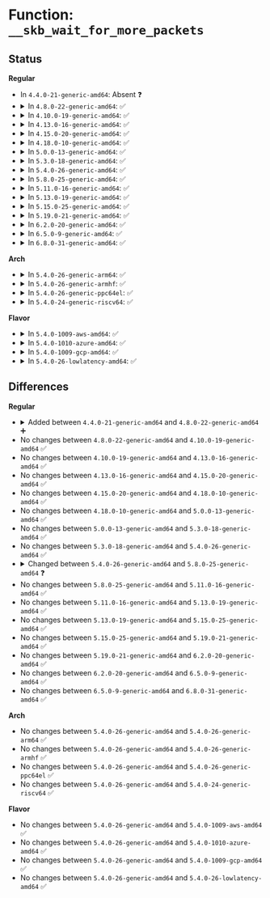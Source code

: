 # Function: <code>__skb_wait_for_more_packets</code>

## Status
<b>Regular</b>
<ul>
<li>
In <code>4.4.0-21-generic-amd64</code>: Absent ❓
</li>
<li>
<details>
<summary>In <code>4.8.0-22-generic-amd64</code>: ✅</summary>

```c
int __skb_wait_for_more_packets(struct sock * sk, int * err, long int * timeo_p, const struct sk_buff * skb)
```

```json
{
  "name": "__skb_wait_for_more_packets",
  "collision_type": "Unique Global",
  "inline_type": "No",
  "funcs": [
    {
      "addr": 18446744071586660592,
      "name": "__skb_wait_for_more_packets",
      "external": true,
      "loc": "net/core/datagram.c:86",
      "file": "net/core/datagram.c",
      "inline": "seen, unknown",
      "caller_inline": [],
      "caller_func": [
        "net/core/datagram.c:__skb_recv_datagram",
        "net/unix/af_unix.c:unix_dgram_recvmsg"
      ]
    }
  ],
  "symbols": [
    {
      "addr": 18446744071586660592,
      "name": "__skb_wait_for_more_packets",
      "section": ".text",
      "bind": "STB_GLOBAL",
      "size": 363
    }
  ]
}
```
</details>
</li>
<li>
<details>
<summary>In <code>4.10.0-19-generic-amd64</code>: ✅</summary>

```c
int __skb_wait_for_more_packets(struct sock * sk, int * err, long int * timeo_p, const struct sk_buff * skb)
```

```json
{
  "name": "__skb_wait_for_more_packets",
  "collision_type": "Unique Global",
  "inline_type": "No",
  "funcs": [
    {
      "addr": 18446744071586845696,
      "name": "__skb_wait_for_more_packets",
      "external": true,
      "loc": "net/core/datagram.c:86",
      "file": "net/core/datagram.c",
      "inline": "seen, unknown",
      "caller_inline": [],
      "caller_func": [
        "net/core/datagram.c:__skb_recv_datagram",
        "net/unix/af_unix.c:unix_dgram_recvmsg"
      ]
    }
  ],
  "symbols": [
    {
      "addr": 18446744071586845696,
      "name": "__skb_wait_for_more_packets",
      "section": ".text",
      "bind": "STB_GLOBAL",
      "size": 358
    }
  ]
}
```
</details>
</li>
<li>
<details>
<summary>In <code>4.13.0-16-generic-amd64</code>: ✅</summary>

```c
int __skb_wait_for_more_packets(struct sock * sk, int * err, long int * timeo_p, const struct sk_buff * skb)
```

```json
{
  "name": "__skb_wait_for_more_packets",
  "collision_type": "Unique Global",
  "inline_type": "No",
  "funcs": [
    {
      "addr": 18446744071586968832,
      "name": "__skb_wait_for_more_packets",
      "external": true,
      "loc": "net/core/datagram.c:86",
      "file": "net/core/datagram.c",
      "inline": "seen, unknown",
      "caller_inline": [],
      "caller_func": [
        "net/core/datagram.c:__skb_recv_datagram",
        "net/ipv4/udp.c:__skb_recv_udp",
        "net/unix/af_unix.c:unix_dgram_recvmsg"
      ]
    }
  ],
  "symbols": [
    {
      "addr": 18446744071586968832,
      "name": "__skb_wait_for_more_packets",
      "section": ".text",
      "bind": "STB_GLOBAL",
      "size": 354
    }
  ]
}
```
</details>
</li>
<li>
<details>
<summary>In <code>4.15.0-20-generic-amd64</code>: ✅</summary>

```c
int __skb_wait_for_more_packets(struct sock * sk, int * err, long int * timeo_p, const struct sk_buff * skb)
```

```json
{
  "name": "__skb_wait_for_more_packets",
  "collision_type": "Unique Global",
  "inline_type": "No",
  "funcs": [
    {
      "addr": 18446744071587466896,
      "name": "__skb_wait_for_more_packets",
      "external": true,
      "loc": "net/core/datagram.c:87",
      "file": "net/core/datagram.c",
      "inline": "seen, unknown",
      "caller_inline": [],
      "caller_func": [
        "net/core/datagram.c:__skb_recv_datagram",
        "net/ipv4/udp.c:__skb_recv_udp",
        "net/unix/af_unix.c:unix_dgram_recvmsg"
      ]
    }
  ],
  "symbols": [
    {
      "addr": 18446744071587466896,
      "name": "__skb_wait_for_more_packets",
      "section": ".text",
      "bind": "STB_GLOBAL",
      "size": 354
    }
  ]
}
```
</details>
</li>
<li>
<details>
<summary>In <code>4.18.0-10-generic-amd64</code>: ✅</summary>

```c
int __skb_wait_for_more_packets(struct sock * sk, int * err, long int * timeo_p, const struct sk_buff * skb)
```

```json
{
  "name": "__skb_wait_for_more_packets",
  "collision_type": "Unique Global",
  "inline_type": "No",
  "funcs": [
    {
      "addr": 18446744071587771824,
      "name": "__skb_wait_for_more_packets",
      "external": true,
      "loc": "net/core/datagram.c:85",
      "file": "net/core/datagram.c",
      "inline": "seen, unknown",
      "caller_inline": [],
      "caller_func": [
        "net/core/datagram.c:__skb_recv_datagram",
        "net/ipv4/udp.c:__skb_recv_udp",
        "net/unix/af_unix.c:unix_dgram_recvmsg"
      ]
    }
  ],
  "symbols": [
    {
      "addr": 18446744071587771824,
      "name": "__skb_wait_for_more_packets",
      "section": ".text",
      "bind": "STB_GLOBAL",
      "size": 360
    }
  ]
}
```
</details>
</li>
<li>
<details>
<summary>In <code>5.0.0-13-generic-amd64</code>: ✅</summary>

```c
int __skb_wait_for_more_packets(struct sock * sk, int * err, long int * timeo_p, const struct sk_buff * skb)
```

```json
{
  "name": "__skb_wait_for_more_packets",
  "collision_type": "Unique Global",
  "inline_type": "No",
  "funcs": [
    {
      "addr": 18446744071587905536,
      "name": "__skb_wait_for_more_packets",
      "external": true,
      "loc": "net/core/datagram.c:85",
      "file": "net/core/datagram.c",
      "inline": "seen, unknown",
      "caller_inline": [],
      "caller_func": [
        "net/core/datagram.c:__skb_recv_datagram",
        "net/ipv4/udp.c:__skb_recv_udp",
        "net/unix/af_unix.c:unix_dgram_recvmsg"
      ]
    }
  ],
  "symbols": [
    {
      "addr": 18446744071587905536,
      "name": "__skb_wait_for_more_packets",
      "section": ".text",
      "bind": "STB_GLOBAL",
      "size": 360
    }
  ]
}
```
</details>
</li>
<li>
<details>
<summary>In <code>5.3.0-18-generic-amd64</code>: ✅</summary>

```c
int __skb_wait_for_more_packets(struct sock * sk, int * err, long int * timeo_p, const struct sk_buff * skb)
```

```json
{
  "name": "__skb_wait_for_more_packets",
  "collision_type": "Unique Global",
  "inline_type": "No",
  "funcs": [
    {
      "addr": 18446744071588213536,
      "name": "__skb_wait_for_more_packets",
      "external": true,
      "loc": "net/core/datagram.c:87",
      "file": "net/core/datagram.c",
      "inline": "seen, unknown",
      "caller_inline": [],
      "caller_func": [
        "net/core/datagram.c:__skb_recv_datagram",
        "net/ipv4/udp.c:__skb_recv_udp",
        "net/unix/af_unix.c:unix_dgram_recvmsg"
      ]
    }
  ],
  "symbols": [
    {
      "addr": 18446744071588213536,
      "name": "__skb_wait_for_more_packets",
      "section": ".text",
      "bind": "STB_GLOBAL",
      "size": 353
    }
  ]
}
```
</details>
</li>
<li>
<details>
<summary>In <code>5.4.0-26-generic-amd64</code>: ✅</summary>

```c
int __skb_wait_for_more_packets(struct sock * sk, int * err, long int * timeo_p, const struct sk_buff * skb)
```

```json
{
  "name": "__skb_wait_for_more_packets",
  "collision_type": "Unique Global",
  "inline_type": "No",
  "funcs": [
    {
      "addr": 18446744071588418256,
      "name": "__skb_wait_for_more_packets",
      "external": true,
      "loc": "net/core/datagram.c:87",
      "file": "net/core/datagram.c",
      "inline": "seen, unknown",
      "caller_inline": [],
      "caller_func": [
        "net/core/datagram.c:__skb_recv_datagram",
        "net/ipv4/udp.c:__skb_recv_udp",
        "net/unix/af_unix.c:unix_dgram_recvmsg"
      ]
    }
  ],
  "symbols": [
    {
      "addr": 18446744071588418256,
      "name": "__skb_wait_for_more_packets",
      "section": ".text",
      "bind": "STB_GLOBAL",
      "size": 356
    }
  ]
}
```
</details>
</li>
<li>
<details>
<summary>In <code>5.8.0-25-generic-amd64</code>: ✅</summary>

```c
int __skb_wait_for_more_packets(struct sock * sk, struct sk_buff_head * queue, int * err, long int * timeo_p, const struct sk_buff * skb)
```

```json
{
  "name": "__skb_wait_for_more_packets",
  "collision_type": "Unique Global",
  "inline_type": "No",
  "funcs": [
    {
      "addr": 18446744071589285728,
      "name": "__skb_wait_for_more_packets",
      "external": true,
      "loc": "net/core/datagram.c:88",
      "file": "net/core/datagram.c",
      "inline": "seen, unknown",
      "caller_inline": [],
      "caller_func": [
        "net/core/datagram.c:__skb_recv_datagram",
        "net/ipv4/udp.c:__skb_recv_udp",
        "net/unix/af_unix.c:unix_dgram_recvmsg"
      ]
    }
  ],
  "symbols": [
    {
      "addr": 18446744071589285728,
      "name": "__skb_wait_for_more_packets",
      "section": ".text",
      "bind": "STB_GLOBAL",
      "size": 364
    }
  ]
}
```
</details>
</li>
<li>
<details>
<summary>In <code>5.11.0-16-generic-amd64</code>: ✅</summary>

```c
int __skb_wait_for_more_packets(struct sock * sk, struct sk_buff_head * queue, int * err, long int * timeo_p, const struct sk_buff * skb)
```

```json
{
  "name": "__skb_wait_for_more_packets",
  "collision_type": "Unique Global",
  "inline_type": "No",
  "funcs": [
    {
      "addr": 18446744071589284224,
      "name": "__skb_wait_for_more_packets",
      "external": true,
      "loc": "net/core/datagram.c:88",
      "file": "net/core/datagram.c",
      "inline": "seen, unknown",
      "caller_inline": [],
      "caller_func": [
        "net/core/datagram.c:__skb_recv_datagram",
        "net/ipv4/udp.c:__skb_recv_udp",
        "net/unix/af_unix.c:unix_dgram_recvmsg"
      ]
    }
  ],
  "symbols": [
    {
      "addr": 18446744071589284224,
      "name": "__skb_wait_for_more_packets",
      "section": ".text",
      "bind": "STB_GLOBAL",
      "size": 383
    }
  ]
}
```
</details>
</li>
<li>
<details>
<summary>In <code>5.13.0-19-generic-amd64</code>: ✅</summary>

```c
int __skb_wait_for_more_packets(struct sock * sk, struct sk_buff_head * queue, int * err, long int * timeo_p, const struct sk_buff * skb)
```

```json
{
  "name": "__skb_wait_for_more_packets",
  "collision_type": "Unique Global",
  "inline_type": "No",
  "funcs": [
    {
      "addr": 18446744071589178128,
      "name": "__skb_wait_for_more_packets",
      "external": true,
      "loc": "net/core/datagram.c:88",
      "file": "net/core/datagram.c",
      "inline": "seen, unknown",
      "caller_inline": [],
      "caller_func": [
        "net/core/datagram.c:__skb_recv_datagram",
        "net/ipv4/udp.c:__skb_recv_udp",
        "net/unix/af_unix.c:unix_dgram_recvmsg"
      ]
    }
  ],
  "symbols": [
    {
      "addr": 18446744071589178128,
      "name": "__skb_wait_for_more_packets",
      "section": ".text",
      "bind": "STB_GLOBAL",
      "size": 383
    }
  ]
}
```
</details>
</li>
<li>
<details>
<summary>In <code>5.15.0-25-generic-amd64</code>: ✅</summary>

```c
int __skb_wait_for_more_packets(struct sock * sk, struct sk_buff_head * queue, int * err, long int * timeo_p, const struct sk_buff * skb)
```

```json
{
  "name": "__skb_wait_for_more_packets",
  "collision_type": "Unique Global",
  "inline_type": "No",
  "funcs": [
    {
      "addr": 18446744071589900688,
      "name": "__skb_wait_for_more_packets",
      "external": true,
      "loc": "net/core/datagram.c:88",
      "file": "net/core/datagram.c",
      "inline": "seen, unknown",
      "caller_inline": [],
      "caller_func": [
        "net/core/datagram.c:__skb_recv_datagram",
        "net/ipv4/udp.c:__skb_recv_udp",
        "net/unix/af_unix.c:__unix_dgram_recvmsg"
      ]
    }
  ],
  "symbols": [
    {
      "addr": 18446744071589900688,
      "name": "__skb_wait_for_more_packets",
      "section": ".text",
      "bind": "STB_GLOBAL",
      "size": 383
    }
  ]
}
```
</details>
</li>
<li>
<details>
<summary>In <code>5.19.0-21-generic-amd64</code>: ✅</summary>

```c
int __skb_wait_for_more_packets(struct sock * sk, struct sk_buff_head * queue, int * err, long int * timeo_p, const struct sk_buff * skb)
```

```json
{
  "name": "__skb_wait_for_more_packets",
  "collision_type": "Unique Global",
  "inline_type": "No",
  "funcs": [
    {
      "addr": 18446744071591430464,
      "name": "__skb_wait_for_more_packets",
      "external": true,
      "loc": "net/core/datagram.c:86",
      "file": "net/core/datagram.c",
      "inline": "seen, unknown",
      "caller_inline": [],
      "caller_func": [
        "net/core/datagram.c:__skb_recv_datagram",
        "net/ipv4/udp.c:__skb_recv_udp",
        "net/unix/af_unix.c:__unix_dgram_recvmsg"
      ]
    }
  ],
  "symbols": [
    {
      "addr": 18446744071591430464,
      "name": "__skb_wait_for_more_packets",
      "section": ".text",
      "bind": "STB_GLOBAL",
      "size": 403
    }
  ]
}
```
</details>
</li>
<li>
<details>
<summary>In <code>6.2.0-20-generic-amd64</code>: ✅</summary>

```c
int __skb_wait_for_more_packets(struct sock * sk, struct sk_buff_head * queue, int * err, long int * timeo_p, const struct sk_buff * skb)
```

```json
{
  "name": "__skb_wait_for_more_packets",
  "collision_type": "Unique Global",
  "inline_type": "No",
  "funcs": [
    {
      "addr": 18446744071593196560,
      "name": "__skb_wait_for_more_packets",
      "external": true,
      "loc": "net/core/datagram.c:86",
      "file": "net/core/datagram.c",
      "inline": "seen, unknown",
      "caller_inline": [],
      "caller_func": [
        "net/core/datagram.c:__skb_recv_datagram",
        "net/ipv4/udp.c:__skb_recv_udp",
        "net/unix/af_unix.c:__unix_dgram_recvmsg"
      ]
    }
  ],
  "symbols": [
    {
      "addr": 18446744071593196560,
      "name": "__skb_wait_for_more_packets",
      "section": ".text",
      "bind": "STB_GLOBAL",
      "size": 403
    }
  ]
}
```
</details>
</li>
<li>
<details>
<summary>In <code>6.5.0-9-generic-amd64</code>: ✅</summary>

```c
int __skb_wait_for_more_packets(struct sock * sk, struct sk_buff_head * queue, int * err, long int * timeo_p, const struct sk_buff * skb)
```

```json
{
  "name": "__skb_wait_for_more_packets",
  "collision_type": "Unique Global",
  "inline_type": "No",
  "funcs": [
    {
      "addr": 18446744071593655936,
      "name": "__skb_wait_for_more_packets",
      "external": true,
      "loc": "net/core/datagram.c:86",
      "file": "net/core/datagram.c",
      "inline": "seen, unknown",
      "caller_inline": [],
      "caller_func": [
        "net/core/datagram.c:__skb_recv_datagram",
        "net/ipv4/udp.c:__skb_recv_udp",
        "net/unix/af_unix.c:__unix_dgram_recvmsg"
      ]
    }
  ],
  "symbols": [
    {
      "addr": 18446744071593655936,
      "name": "__skb_wait_for_more_packets",
      "section": ".text",
      "bind": "STB_GLOBAL",
      "size": 403
    }
  ]
}
```
</details>
</li>
<li>
<details>
<summary>In <code>6.8.0-31-generic-amd64</code>: ✅</summary>

```c
int __skb_wait_for_more_packets(struct sock * sk, struct sk_buff_head * queue, int * err, long int * timeo_p, const struct sk_buff * skb)
```

```json
{
  "name": "__skb_wait_for_more_packets",
  "collision_type": "Unique Global",
  "inline_type": "No",
  "funcs": [
    {
      "addr": 18446744071594433888,
      "name": "__skb_wait_for_more_packets",
      "external": true,
      "loc": "net/core/datagram.c:87",
      "file": "net/core/datagram.c",
      "inline": "seen, unknown",
      "caller_inline": [],
      "caller_func": [
        "net/core/datagram.c:__skb_recv_datagram",
        "net/ipv4/udp.c:__skb_recv_udp",
        "net/unix/af_unix.c:__unix_dgram_recvmsg"
      ]
    }
  ],
  "symbols": [
    {
      "addr": 18446744071594433888,
      "name": "__skb_wait_for_more_packets",
      "section": ".text",
      "bind": "STB_GLOBAL",
      "size": 403
    }
  ]
}
```
</details>
</li>
</ul>
<b>Arch</b>
<ul>
<li>
<details>
<summary>In <code>5.4.0-26-generic-arm64</code>: ✅</summary>

```c
int __skb_wait_for_more_packets(struct sock * sk, int * err, long int * timeo_p, const struct sk_buff * skb)
```

```json
{
  "name": "__skb_wait_for_more_packets",
  "collision_type": "Unique Global",
  "inline_type": "No",
  "funcs": [
    {
      "addr": 18446603336501937816,
      "name": "__skb_wait_for_more_packets",
      "external": true,
      "loc": "net/core/datagram.c:87",
      "file": "net/core/datagram.c",
      "inline": "seen, unknown",
      "caller_inline": [],
      "caller_func": [
        "net/core/datagram.c:__skb_recv_datagram",
        "net/ipv4/udp.c:__skb_recv_udp",
        "net/unix/af_unix.c:unix_dgram_recvmsg"
      ]
    }
  ],
  "symbols": [
    {
      "addr": 18446603336501937816,
      "name": "__skb_wait_for_more_packets",
      "section": ".text",
      "bind": "STB_GLOBAL",
      "size": 380
    }
  ]
}
```
</details>
</li>
<li>
<details>
<summary>In <code>5.4.0-26-generic-armhf</code>: ✅</summary>

```c
int __skb_wait_for_more_packets(struct sock * sk, int * err, long int * timeo_p, const struct sk_buff * skb)
```

```json
{
  "name": "__skb_wait_for_more_packets",
  "collision_type": "Unique Global",
  "inline_type": "No",
  "funcs": [
    {
      "addr": 3234695776,
      "name": "__skb_wait_for_more_packets",
      "external": true,
      "loc": "net/core/datagram.c:87",
      "file": "net/core/datagram.c",
      "inline": "seen, unknown",
      "caller_inline": [],
      "caller_func": [
        "net/core/datagram.c:__skb_recv_datagram",
        "net/ipv4/udp.c:__skb_recv_udp",
        "net/unix/af_unix.c:unix_dgram_recvmsg"
      ]
    }
  ],
  "symbols": [
    {
      "addr": 3234695776,
      "name": "__skb_wait_for_more_packets",
      "section": ".text",
      "bind": "STB_GLOBAL",
      "size": 404
    }
  ]
}
```
</details>
</li>
<li>
<details>
<summary>In <code>5.4.0-26-generic-ppc64el</code>: ✅</summary>

```c
int __skb_wait_for_more_packets(struct sock * sk, int * err, long int * timeo_p, const struct sk_buff * skb)
```

```json
{
  "name": "__skb_wait_for_more_packets",
  "collision_type": "Unique Global",
  "inline_type": "No",
  "funcs": [
    {
      "addr": 13835058055295358832,
      "name": "__skb_wait_for_more_packets",
      "external": true,
      "loc": "net/core/datagram.c:87",
      "file": "net/core/datagram.c",
      "inline": "seen, unknown",
      "caller_inline": [],
      "caller_func": [
        "net/core/datagram.c:__skb_recv_datagram",
        "net/ipv4/udp.c:__skb_recv_udp",
        "net/unix/af_unix.c:unix_dgram_recvmsg"
      ]
    }
  ],
  "symbols": [
    {
      "addr": 13835058055295358832,
      "name": "__skb_wait_for_more_packets",
      "section": ".text",
      "bind": "STB_GLOBAL",
      "size": 488
    }
  ]
}
```
</details>
</li>
<li>
<details>
<summary>In <code>5.4.0-24-generic-riscv64</code>: ✅</summary>

```c
int __skb_wait_for_more_packets(struct sock * sk, int * err, long int * timeo_p, const struct sk_buff * skb)
```

```json
{
  "name": "__skb_wait_for_more_packets",
  "collision_type": "Unique Global",
  "inline_type": "No",
  "funcs": [
    {
      "addr": 18446743936278243368,
      "name": "__skb_wait_for_more_packets",
      "external": true,
      "loc": "net/core/datagram.c:87",
      "file": "net/core/datagram.c",
      "inline": "seen, unknown",
      "caller_inline": [],
      "caller_func": [
        "net/core/datagram.c:__skb_recv_datagram",
        "net/ipv4/udp.c:__skb_recv_udp",
        "net/unix/af_unix.c:unix_dgram_recvmsg"
      ]
    }
  ],
  "symbols": [
    {
      "addr": 18446743936278243368,
      "name": "__skb_wait_for_more_packets",
      "section": ".text",
      "bind": "STB_GLOBAL",
      "size": 282
    }
  ]
}
```
</details>
</li>
</ul>
<b>Flavor</b>
<ul>
<li>
<details>
<summary>In <code>5.4.0-1009-aws-amd64</code>: ✅</summary>

```c
int __skb_wait_for_more_packets(struct sock * sk, int * err, long int * timeo_p, const struct sk_buff * skb)
```

```json
{
  "name": "__skb_wait_for_more_packets",
  "collision_type": "Unique Global",
  "inline_type": "No",
  "funcs": [
    {
      "addr": 18446744071588025040,
      "name": "__skb_wait_for_more_packets",
      "external": true,
      "loc": "net/core/datagram.c:87",
      "file": "net/core/datagram.c",
      "inline": "seen, unknown",
      "caller_inline": [],
      "caller_func": [
        "net/core/datagram.c:__skb_recv_datagram",
        "net/ipv4/udp.c:__skb_recv_udp",
        "net/unix/af_unix.c:unix_dgram_recvmsg"
      ]
    }
  ],
  "symbols": [
    {
      "addr": 18446744071588025040,
      "name": "__skb_wait_for_more_packets",
      "section": ".text",
      "bind": "STB_GLOBAL",
      "size": 356
    }
  ]
}
```
</details>
</li>
<li>
<details>
<summary>In <code>5.4.0-1010-azure-amd64</code>: ✅</summary>

```c
int __skb_wait_for_more_packets(struct sock * sk, int * err, long int * timeo_p, const struct sk_buff * skb)
```

```json
{
  "name": "__skb_wait_for_more_packets",
  "collision_type": "Unique Global",
  "inline_type": "No",
  "funcs": [
    {
      "addr": 18446744071587738128,
      "name": "__skb_wait_for_more_packets",
      "external": true,
      "loc": "net/core/datagram.c:87",
      "file": "net/core/datagram.c",
      "inline": "seen, unknown",
      "caller_inline": [],
      "caller_func": [
        "net/core/datagram.c:__skb_recv_datagram",
        "net/ipv4/udp.c:__skb_recv_udp",
        "net/unix/af_unix.c:unix_dgram_recvmsg"
      ]
    }
  ],
  "symbols": [
    {
      "addr": 18446744071587738128,
      "name": "__skb_wait_for_more_packets",
      "section": ".text",
      "bind": "STB_GLOBAL",
      "size": 356
    }
  ]
}
```
</details>
</li>
<li>
<details>
<summary>In <code>5.4.0-1009-gcp-amd64</code>: ✅</summary>

```c
int __skb_wait_for_more_packets(struct sock * sk, int * err, long int * timeo_p, const struct sk_buff * skb)
```

```json
{
  "name": "__skb_wait_for_more_packets",
  "collision_type": "Unique Global",
  "inline_type": "No",
  "funcs": [
    {
      "addr": 18446744071588356816,
      "name": "__skb_wait_for_more_packets",
      "external": true,
      "loc": "net/core/datagram.c:87",
      "file": "net/core/datagram.c",
      "inline": "seen, unknown",
      "caller_inline": [],
      "caller_func": [
        "net/core/datagram.c:__skb_recv_datagram",
        "net/ipv4/udp.c:__skb_recv_udp",
        "net/unix/af_unix.c:unix_dgram_recvmsg"
      ]
    }
  ],
  "symbols": [
    {
      "addr": 18446744071588356816,
      "name": "__skb_wait_for_more_packets",
      "section": ".text",
      "bind": "STB_GLOBAL",
      "size": 356
    }
  ]
}
```
</details>
</li>
<li>
<details>
<summary>In <code>5.4.0-26-lowlatency-amd64</code>: ✅</summary>

```c
int __skb_wait_for_more_packets(struct sock * sk, int * err, long int * timeo_p, const struct sk_buff * skb)
```

```json
{
  "name": "__skb_wait_for_more_packets",
  "collision_type": "Unique Global",
  "inline_type": "No",
  "funcs": [
    {
      "addr": 18446744071588492400,
      "name": "__skb_wait_for_more_packets",
      "external": true,
      "loc": "net/core/datagram.c:87",
      "file": "net/core/datagram.c",
      "inline": "seen, unknown",
      "caller_inline": [],
      "caller_func": [
        "net/core/datagram.c:__skb_recv_datagram",
        "net/ipv4/udp.c:__skb_recv_udp",
        "net/unix/af_unix.c:unix_dgram_recvmsg"
      ]
    }
  ],
  "symbols": [
    {
      "addr": 18446744071588492400,
      "name": "__skb_wait_for_more_packets",
      "section": ".text",
      "bind": "STB_GLOBAL",
      "size": 356
    }
  ]
}
```
</details>
</li>
</ul>

## Differences
<b>Regular</b>
<ul>
<li>
<details>
<summary>Added between <code>4.4.0-21-generic-amd64</code> and <code>4.8.0-22-generic-amd64</code> ➕</summary>

```c
int __skb_wait_for_more_packets(struct sock * sk, int * err, long int * timeo_p, const struct sk_buff * skb)
```
</details>
</li>
<li>
No changes between <code>4.8.0-22-generic-amd64</code> and <code>4.10.0-19-generic-amd64</code> ✅
</li>
<li>
No changes between <code>4.10.0-19-generic-amd64</code> and <code>4.13.0-16-generic-amd64</code> ✅
</li>
<li>
No changes between <code>4.13.0-16-generic-amd64</code> and <code>4.15.0-20-generic-amd64</code> ✅
</li>
<li>
No changes between <code>4.15.0-20-generic-amd64</code> and <code>4.18.0-10-generic-amd64</code> ✅
</li>
<li>
No changes between <code>4.18.0-10-generic-amd64</code> and <code>5.0.0-13-generic-amd64</code> ✅
</li>
<li>
No changes between <code>5.0.0-13-generic-amd64</code> and <code>5.3.0-18-generic-amd64</code> ✅
</li>
<li>
No changes between <code>5.3.0-18-generic-amd64</code> and <code>5.4.0-26-generic-amd64</code> ✅
</li>
<li>
<details>
<summary>Changed between <code>5.4.0-26-generic-amd64</code> and <code>5.8.0-25-generic-amd64</code> ❓</summary>
<ul>
<li>
<b>Param added. </b>
<code>struct sk_buff_head * queue</code>
</li>
<li>
<b>Param reordered. </b>
<code>sk, err, timeo_p, skb</code> ➡️ <code>sk, queue, err, timeo_p, skb</code>
</li>
</ul>
</details>
</li>
<li>
No changes between <code>5.8.0-25-generic-amd64</code> and <code>5.11.0-16-generic-amd64</code> ✅
</li>
<li>
No changes between <code>5.11.0-16-generic-amd64</code> and <code>5.13.0-19-generic-amd64</code> ✅
</li>
<li>
No changes between <code>5.13.0-19-generic-amd64</code> and <code>5.15.0-25-generic-amd64</code> ✅
</li>
<li>
No changes between <code>5.15.0-25-generic-amd64</code> and <code>5.19.0-21-generic-amd64</code> ✅
</li>
<li>
No changes between <code>5.19.0-21-generic-amd64</code> and <code>6.2.0-20-generic-amd64</code> ✅
</li>
<li>
No changes between <code>6.2.0-20-generic-amd64</code> and <code>6.5.0-9-generic-amd64</code> ✅
</li>
<li>
No changes between <code>6.5.0-9-generic-amd64</code> and <code>6.8.0-31-generic-amd64</code> ✅
</li>
</ul>
<b>Arch</b>
<ul>
<li>
No changes between <code>5.4.0-26-generic-amd64</code> and <code>5.4.0-26-generic-arm64</code> ✅
</li>
<li>
No changes between <code>5.4.0-26-generic-amd64</code> and <code>5.4.0-26-generic-armhf</code> ✅
</li>
<li>
No changes between <code>5.4.0-26-generic-amd64</code> and <code>5.4.0-26-generic-ppc64el</code> ✅
</li>
<li>
No changes between <code>5.4.0-26-generic-amd64</code> and <code>5.4.0-24-generic-riscv64</code> ✅
</li>
</ul>
<b>Flavor</b>
<ul>
<li>
No changes between <code>5.4.0-26-generic-amd64</code> and <code>5.4.0-1009-aws-amd64</code> ✅
</li>
<li>
No changes between <code>5.4.0-26-generic-amd64</code> and <code>5.4.0-1010-azure-amd64</code> ✅
</li>
<li>
No changes between <code>5.4.0-26-generic-amd64</code> and <code>5.4.0-1009-gcp-amd64</code> ✅
</li>
<li>
No changes between <code>5.4.0-26-generic-amd64</code> and <code>5.4.0-26-lowlatency-amd64</code> ✅
</li>
</ul>

